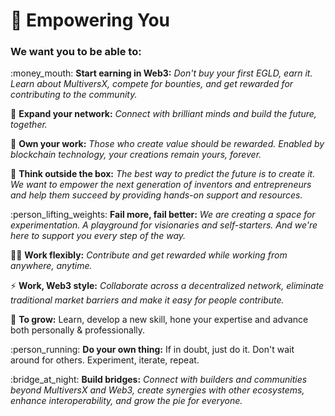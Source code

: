 # 💪 Empowering You

### **We want you to be able to:**

:money\_mouth: **Start earning in Web3:** _Don't buy your first EGLD, earn it. Learn about MultiversX, compete for bounties, and get rewarded for contributing to the community._

:handshake: **Expand your network:** _Connect with brilliant minds and build the future, together._

:100: **Own your work:** _Those who create value should be rewarded. Enabled by blockchain technology, your creations remain yours, forever._

:bento: **Think outside the box:** _The best way to predict the future is to create it. We want to empower the next generation of inventors and entrepreneurs and help them succeed by providing hands-on support and resources._

:person\_lifting\_weights: **Fail more, fail better:** _We are creating a space for experimentation. A playground for visionaries and self-starters. And we're here to support you every step of the way._

:technologist: **Work flexibly:** _Contribute and get rewarded while working from anywhere, anytime._

:zap: **Work, Web3 style:** _Collaborate across a decentralized network, eliminate traditional market barriers and make it easy for people contribute._

:seedling: **To grow:** Learn, develop a new skill, hone your expertise and advance both personally & professionally.

:person\_running: **Do your own thing:** If in doubt, just do it. Don't wait around for others. Experiment, iterate, repeat.

:bridge\_at\_night: **Build bridges:** _Connect with builders and communities beyond MultiversX and Web3, create synergies with other ecosystems, enhance interoperability, and grow the pie for everyone._
